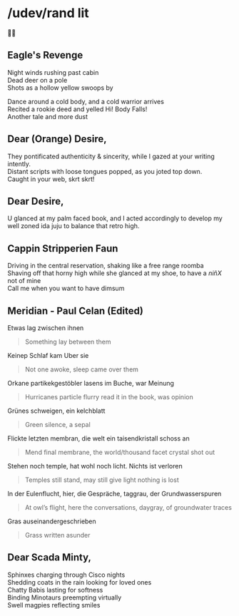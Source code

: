 # /udev/rand lit

🐇📖  


## Eagle's Revenge
Night winds rushing past cabin  
Dead deer on a pole  
Shots as a hollow yellow swoops by  

Dance around a cold body, and a cold warrior arrives  
Recited a rookie deed and yelled Hi! Body Falls!  
Another tale and more dust  


## Dear (Orange) Desire,
They pontificated authenticity & sincerity, while I gazed at your writing intently.   
Distant scripts with loose tongues popped, as you joted top down.  
Caught in your web, skrt skrt!  

## Dear Desire,
U glanced at my palm faced book, and I acted accordingly to develop my well zoned ida juju to balance that retro high.

## Cappin Stripperien Faun
Driving in the central reservation, shaking like a free range roomba  
Shaving off that horny high while she glanced at my shoe, to have a *niñX* not of mine  
Call me when you want to have dimsum  

## Meridian - Paul Celan (Edited)

Etwas lag zwischen ihnen 
> Something lay between them

Keinep Schlaf kam Uber sie
> Not one awoke, sleep came over them

Orkane partikekgestöbler lasens im Buche, war Meinung
> Hurricanes particle flurry read it in the book, was opinion 

Grünes schweigen, ein kelchblatt 
> Green silence, a sepal
 
Flickte letzten membran, die welt ein taisendkristall schoss an
> Mend final membrane, the world/thousand facet crystal shot out 

Stehen noch temple, hat wohl noch licht. Nichts ist verloren
> Temples still stand, may still give light nothing is lost 


In der Eulenflucht, hier, die Gespräche, taggrau, der Grundwasserspuren
> At owl’s flight, here the conversations, daygray, of groundwater traces

Gras auseinandergeschrieben
> Grass written asunder 


## Dear Scada Minty,
Sphinxes charging through Cisco nights  
Shedding coats in the rain looking for loved ones  
Chatty Babis lasting for softness  
Binding Minotaurs preempting virtually  
Swell magpies reflecting smiles  
